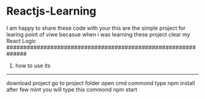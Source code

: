 # Reactjs-Learning
I am happy to share these code with your 
this are the simple project for learing point of viwe
becasue when i was learning these project clear my React Logic
##############################################################

1) how to use its
-------------------
download project 
go to project folder
open cmd commond
type npm install after few mint you will type this commond npm start


